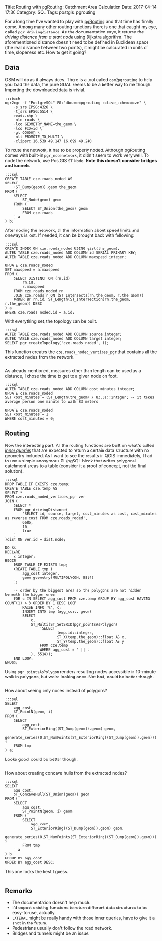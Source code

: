 Title: Routing with pgRouting: Catchment Area Calculation
Date: 2017-04-14 17:30
Category: SQL
Tags: postgis, pgrouting

For a long time I've wanted to play with [pgRouting](http://pgrouting.org/) and that time has finally come. Among many other routing functions there is one that caught my eye, called `pgr_drivingdistance`. As the documentation says, it *returns the driving distance from a start node* using Dijkstra algorithm. The aforementioned distance doesn't need to be defined in Euclidean space (the real distance between two points), it might be calculated in units of time, slopeness etc. How to get it going?

## Data

OSM will do as it always does. There is a tool called `osm2pgrouting` to help you load the data, the pure GDAL seems to be a better way to me though. Importing the downloaded data is trivial.

    :::bash
    ogr2ogr -f "PostgreSQL" PG:"dbname=pgrouting active_schema=cze" \
        -s_srs EPSG:4326 \
        -t_srs EPSG:5514 \
        roads.shp \
        -nln roads \
        -lco GEOMETRY_NAME=the_geom \
        -lco FID=id \
        -gt 65000 \
        -nlt PROMOTE_TO_MULTI \
        -clipsrc 16.538 49.147 16.699 49.240

To route the network, it has to be properly noded. Although pgRouting comes with built-in `pgr_nodenetwork`, it didn't seem to work very well. To node the network, use PostGIS `ST_Node`. **Note this doesn't consider bridges and tunnels.**

    :::sql
    CREATE TABLE cze.roads_noded AS
    SELECT
        (ST_Dump(geom)).geom the_geom
    FROM (
        SELECT
            ST_Node(geom) geom
        FROM (
            SELECT ST_Union(the_geom) geom
            FROM cze.roads
        ) a
    ) b;

After noding the network, all the information about speed limits and oneways is lost. If needed, it can be brought back with following:

    :::sql
    CREATE INDEX ON cze.roads_noded USING gist(the_geom);
    ALTER TABLE cze.roads_noded ADD COLUMN id SERIAL PRIMARY KEY;
    ALTER TABLE cze.roads_noded ADD COLUMN maxspeed integer;

    UPDATE cze.roads_noded
    SET maxspeed = a.maxspeed
    FROM (
        SELECT DISTINCT ON (rn.id)
            rn.id,
            r.maxspeed
        FROM cze.roads_noded rn
        JOIN cze.roads r ON (ST_Intersects(rn.the_geom, r.the_geom))
        ORDER BY rn.id, ST_Length(ST_Intersection(rn.the_geom, r.the_geom)) DESC
    ) a
    WHERE cze.roads_noded.id = a.id;

With everything set, the topology can be built.

    :::sql
    ALTER TABLE cze.roads_noded ADD COLUMN source integer;
    ALTER TABLE cze.roads_noded ADD COLUMN target integer;
    SELECT pgr_createTopology('cze.roads_noded', 1);

This function creates the `cze.roads_noded_vertices_pgr` that contains all the extracted nodes from the network.

<div class="text-center"><img data-echo="/posts/assets/routing-with-pgrouting-catchment-area-calculation/nodes.png" width="70%" /></div>

As already mentioned, measures other than length can be used as a distance, I chose the time to get to a given node on foot.

    :::sql
    ALTER TABLE cze.roads_noded ADD COLUMN cost_minutes integer;
    UPDATE cze.roads_noded
    SET cost_minutes = (ST_Length(the_geom) / 83.0)::integer; -- it takes average person one minute to walk 83 meters

    UPDATE cze.roads_noded
    SET cost_minutes = 1
    WHERE cost_minutes = 0;

## Routing

Now the interesting part. All the routing functions are built on what's called [*inner queries*](http://docs.pgrouting.org/2.4/en/pgRouting-concepts.html#inner-queries) that are expected to return a certain data structure with no geometry included. As I want to see the results in QGIS immediately, I had to use a simple anonymous PL/pgSQL block that writes polygonal catchment areas to a table (consider it a proof of concept, not the final solution).

    :::sql
    DROP TABLE IF EXISTS cze.temp;
    CREATE TABLE cze.temp AS
    SELECT *
    FROM cze.roads_noded_vertices_pgr ver
    JOIN (
        SELECT *
        FROM pgr_drivingDistance(
            'SELECT id, source, target, cost_minutes as cost, cost_minutes as reverse_cost FROM cze.roads_noded',
            6686,
            10,
            true
        )
    )dist ON ver.id = dist.node;

    DO $$
    DECLARE
        c integer;
    BEGIN
        DROP TABLE IF EXISTS tmp;
        CREATE TABLE tmp (
            agg_cost integer,
            geom geometry(MULTIPOLYGON, 5514)
        );

        -- order by the biggest area so the polygons are not hidden beneath the bigger ones
        FOR c IN SELECT agg_cost FROM cze.temp GROUP BY agg_cost HAVING COUNT(1) > 3 ORDER BY 1 DESC LOOP
            RAISE INFO '%', c;
            INSERT INTO tmp (agg_cost, geom)
            SELECT
                c,
                ST_Multi(ST_SetSRID(pgr_pointsAsPolygon(
                    'SELECT
                            temp.id::integer,
                            ST_X(temp.the_geom)::float AS x,
                            ST_Y(temp.the_geom)::float AS y
                    FROM cze.temp
                    WHERE agg_cost = ' || c
                ), 5514));
        END LOOP;
    END$$;

Using `pgr_pointsAsPolygon` renders resulting nodes accessible in 10-minute walk in polygons, but weird looking ones. Not bad, could be better though.

<div class="text-center"><img data-echo="/assets/routing-with-pgrouting-catchment-area-calculation/area1.png" width="70%" /></div>

How about seeing only nodes instead of polygons?

    :::sql
    SELECT
        agg_cost,
        ST_PointN(geom, i)
    FROM (
        SELECT
            agg_cost,
            ST_ExteriorRing((ST_Dump(geom)).geom) geom,
            generate_series(0,ST_NumPoints(ST_ExteriorRing((ST_Dump(geom)).geom))) i
        FROM tmp
    ) a;

Looks good, could be better though.

<div class="text-center"><img data-echo="/assets/routing-with-pgrouting-catchment-area-calculation/nodes1.png" width="70%" /></div>

How about creating concave hulls from the extracted nodes?

    :::sql
    SELECT
        agg_cost,
        ST_ConcaveHull(ST_Union(geom)) geom
    FROM (
        SELECT
            agg_cost,
            ST_PointN(geom, i) geom
        FROM (
            SELECT
                agg_cost,
                ST_ExteriorRing((ST_Dump(geom)).geom) geom,
                generate_series(0,ST_NumPoints(ST_ExteriorRing((ST_Dump(geom)).geom))) i
            FROM tmp
        ) a
    ) b
    GROUP BY agg_cost
    ORDER BY agg_cost DESC;

This one looks the best I guess.

<div class="text-center"><img data-echo="/assets/routing-with-pgrouting-catchment-area-calculation/area2.png" width="70%" /></div>

## Remarks

* The documentation doesn't help much.
* I'd expect existing functions to return different data structures to be easy-to-use, actually.
* `LATERAL` might be really handy with those inner queries, have to give it a shot in the future.
* Pedestrians usually don't follow the road network.
* Bridges and tunnels might be an issue.
